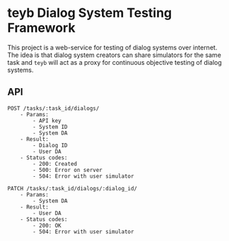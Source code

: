 teyb Dialog System Testing Framework
====================================

This project is a web-service for testing of dialog systems over internet. The idea is that dialog system creators can share simulators for the same task and `teyb` will act as a proxy for continuous objective testing of dialog systems.

## API

```
POST /tasks/:task_id/dialogs/
    - Params:
        - API key
        - System ID
        - System DA
    - Result:
        - Dialog ID
        - User DA
    - Status codes:
        - 200: Created
        - 500: Error on server
        - 504: Error with user simulator

PATCH /tasks/:task_id/dialogs/:dialog_id/
    - Params:
        - System DA
    - Result:
        - User DA
    - Status codes:
        - 200: OK
        - 504: Error with user simulator
```
